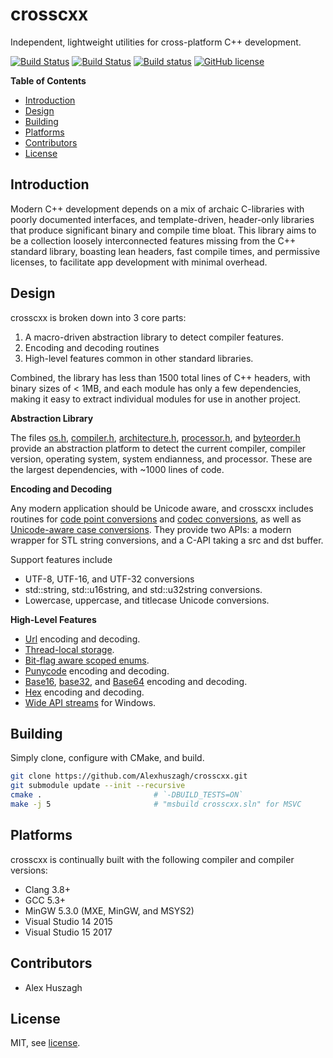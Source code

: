 crosscxx
========

Independent, lightweight utilities for cross-platform C++ development.

[![Build Status](https://travis-ci.org/Alexhuszagh/crosscxx.svg?branch=master)](https://trAlexhuszagh/csv_parseravis-ci.org/Alexhuszagh/crosscxx)
[![Build Status](https://tea-ci.org/api/badges/Alexhuszagh/crosscxx/status.svg)](https://tea-ci.org/Alexhuszagh/crosscxx)
[![Build status](https://ci.appveyor.com/api/projects/status/b8fh8431rcu3wc3q?svg=true)](https://ci.appveyor.com/project/Alexhuszagh/crosscxx)
[![GitHub license](https://img.shields.io/badge/license-MIT-blue.svg)](https://github.com/Alexhuszagh/crosscxx/blob/master/LICENSE.md)

**Table of Contents**

- [Introduction](#introduction)
- [Design](#design)
- [Building](#building)
- [Platforms](#platforms)
- [Contributors](#contributors)
- [License](#license)

## Introduction

Modern C++ development depends on a mix of archaic C-libraries with poorly documented interfaces, and template-driven, header-only libraries that produce significant binary and compile time bloat. This library aims to be a collection loosely interconnected features missing from the C++ standard library, boasting lean headers, fast compile times, and permissive licenses, to facilitate app development with minimal overhead.

## Design

crosscxx is broken down into 3 core parts:

1. A macro-driven abstraction library to detect compiler features.
2. Encoding and decoding routines
3. High-level features common in other standard libraries.

Combined, the library has less than 1500 total lines of C++ headers, with binary sizes of < 1MB, and each module has only a few dependencies, making it easy to extract individual modules for use in another project.

**Abstraction Library**

The files [os.h](/src/os.h), [compiler.h](/src/compiler.h), [architecture.h](/src/architecture.h), [processor.h](/src/processor.h), and [byteorder.h](/src/byteorder.h) provide an abstraction platform to detect the current compiler, compiler version, operating system, system endianness, and processor. These are the largest dependencies, with ~1000 lines of code.

**Encoding and Decoding**

Any modern application should be Unicode aware, and crosscxx includes routines for [code point conversions](/src/unicode.h) and [codec conversions](codec.h), as well as [Unicode-aware case conversions](/src/casemap.h). They provide two APIs: a modern wrapper for STL string conversions, and a C-API taking a src and dst buffer. 

Support features include

- UTF-8, UTF-16, and UTF-32 conversions
- std::string, std::u16string, and std::u32string conversions.
- Lowercase, uppercase, and titlecase Unicode conversions.

**High-Level Features**

- [Url](/src/url.h) encoding and decoding.
- [Thread-local storage](/src/tls.h).
- [Bit-flag aware scoped enums](/src/enum.h).
- [Punycode](/src/punycode.h) encoding and decoding.
- [Base16](/src/base16.h), [base32](/src/base32.h), and [Base64](/src/base64.h) encoding and decoding.
- [Hex](/src/hex.h) encoding and decoding.
- [Wide API streams](/src/fstream.h) for Windows.

## Building

Simply clone, configure with CMake, and build.

```bash
git clone https://github.com/Alexhuszagh/crosscxx.git
git submodule update --init --recursive
cmake .                         # `-DBUILD_TESTS=ON`
make -j 5                       # "msbuild crosscxx.sln" for MSVC
```

## Platforms

crosscxx is continually built with the following compiler and compiler versions:

- Clang 3.8+
- GCC 5.3+
- MinGW 5.3.0 (MXE, MinGW, and MSYS2) 
- Visual Studio 14 2015
- Visual Studio 15 2017

## Contributors

- Alex Huszagh

## License

MIT, see [license](LICENSE.md).
